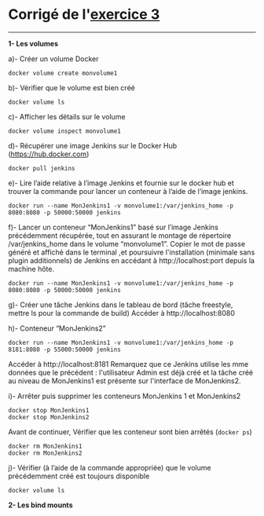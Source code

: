 # Corrigé de l'[exercice 3](https://github.com/clem9669/DockerOrNot/blob/master/Question-3/Question-3.md)
---

**1- Les volumes**

a)- Créer un volume Docker
```
docker volume create monvolume1
```

b)- Vérifier que le volume est bien créé
```
docker volume ls
```

c)- Afficher les détails sur le volume
```
docker volume inspect monvolume1
```

d)- Récupérer une image Jenkins sur le Docker Hub (https://hub.docker.com)
```
docker pull jenkins
```

e)- Lire l’aide relative à l’image Jenkins et fournie sur le docker hub et trouver la commande pour lancer un conteneur à l’aide de l’image jenkins.
```
docker run --name MonJenkins1 -v monvolume1:/var/jenkins_home -p 8080:8080 -p 50000:50000 jenkins
```

f)- Lancer un conteneur “MonJenkins1” basé sur l’image Jenkins précédemment récupérée, tout en assurant le montage de répertoire /var/jenkins_home dans le volume “monvolume1”. Copier le mot de passe généré et affiché dans le terminal ,et poursuivre l'installation (minimale sans plugin additionnels) de Jenkins en accédant à http://localhost:port depuis la machine hôte.
```
docker run --name MonJenkins1 -v monvolume1:/var/jenkins_home -p 8080:8080 -p 50000:50000 jenkins
```

g)- Créer une tâche Jenkins dans le tableau de bord (tâche freestyle, mettre ls pour la commande de build)
Accéder à http://localhost:8080

h)- Conteneur “MonJenkins2”
```
docker run --name MonJenkins1 -v monvolume1:/var/jenkins_home -p 8181:8080 -p 55000:50000 jenkins
```
Accéder à http://localhost:8181
Remarquez que ce Jenkins utilise les mme données que le précédent : l'utilisateur Admin est déjà créé et la tâche créé au niveau de MonJenkins1 est présente sur l'interface de MonJenkins2.

i)- Arrêter puis supprimer les conteneurs MonJenkins 1 et MonJenkins2
```
docker stop MonJenkins1
docker stop MonJenkins2
```
Avant de continuer, Vérifier que les conteneur sont bien arrêtés (```docker ps```)
```
docker rm MonJenkins1
docker rm MonJenkins2
```

j)- Vérifier (à l’aide de la commande appropriée) que le volume précédemment créé est toujours disponible
```
docker volume ls
```


**2- Les bind mounts**

